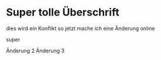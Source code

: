 # Super tolle Überschrift
dies wird ein Konflikt
so jetzt mache ich eine Änderung online

super

Änderung 2
Änderung 3
